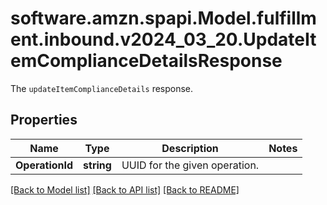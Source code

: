 # software.amzn.spapi.Model.fulfillment.inbound.v2024_03_20.UpdateItemComplianceDetailsResponse
The `updateItemComplianceDetails` response.

## Properties

Name | Type | Description | Notes
------------ | ------------- | ------------- | -------------
**OperationId** | **string** | UUID for the given operation. | 

[[Back to Model list]](../README.md#documentation-for-models) [[Back to API list]](../README.md#documentation-for-api-endpoints) [[Back to README]](../README.md)

